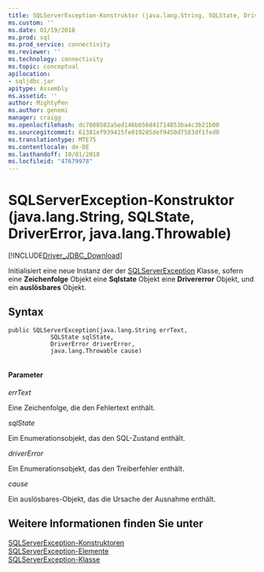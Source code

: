 ```yaml
---
title: SQLServerException-Konstruktor (java.lang.String, SQLState, DriverError, java.lang.Throwable) | Microsoft-Dokumentation
ms.custom: ''
ms.date: 01/19/2018
ms.prod: sql
ms.prod_service: connectivity
ms.reviewer: ''
ms.technology: connectivity
ms.topic: conceptual
apilocation:
- sqljdbc.jar
apitype: Assembly
ms.assetid: ''
author: MightyPen
ms.author: genemi
manager: craigg
ms.openlocfilehash: dc7608582a5ed146b656d41714853ba4c3b21b00
ms.sourcegitcommit: 61381ef939415fe019285def9450d7583df1fed0
ms.translationtype: MTE75
ms.contentlocale: de-DE
ms.lasthandoff: 10/01/2018
ms.locfileid: "47679978"
---
```

# <a name="sqlserverexception-constructor-javalangstring-sqlstate-drivererror-javalangthrowable"></a>SQLServerException-Konstruktor (java.lang.String, SQLState, DriverError, java.lang.Throwable)
[!INCLUDE[Driver_JDBC_Download](../../../includes/driver_jdbc_download.md)]

  Initialisiert eine neue Instanz der der [SQLServerException](../../../connect/jdbc/reference/sqlserverexception-class.md) Klasse, sofern eine **Zeichenfolge** Objekt eine **Sqlstate** Objekt eine **Drivererror** Objekt, und ein **auslösbares** Objekt.

## <a name="syntax"></a>Syntax  
  
```  
public SQLServerException(java.lang.String errText,
            SQLState sqlState,
            DriverError driverError,
            java.lang.Throwable cause)
            
```  
  
#### <a name="parameters"></a>Parameter  
 *errText*  
  
 Eine Zeichenfolge, die den Fehlertext enthält.
  
 *sqlState*  
  
 Ein Enumerationsobjekt, das den SQL-Zustand enthält.
 
 *driverError*  
  
 Ein Enumerationsobjekt, das den Treiberfehler enthält.
 
 *cause*  
  
 Ein auslösbares-Objekt, das die Ursache der Ausnahme enthält.
  
## <a name="see-also"></a>Weitere Informationen finden Sie unter  
 [SQLServerException-Konstruktoren](../../../connect/jdbc/reference/sqlserverexception-constructors.md)   
 [SQLServerException-Elemente](../../../connect/jdbc/reference/sqlserverexception-members.md)   
 [SQLServerException-Klasse](../../../connect/jdbc/reference/sqlserverexception-class.md)  
  
  
